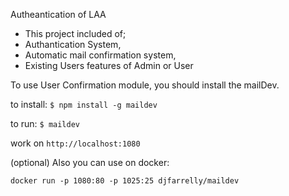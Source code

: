 Autheantication of LAA 
- This project included of; 
- Authantication System,
- Automatic mail confirmation system,
- Existing Users features of Admin or User
 
To use User Confirmation module, you should install the mailDev.
   
   
  to install:  `$ npm install -g maildev`
    
  to run: `$ maildev`  
 
  work on `http://localhost:1080`
  
  (optional) Also you can use on docker: 
  
  `docker run -p 1080:80 -p 1025:25 djfarrelly/maildev`
